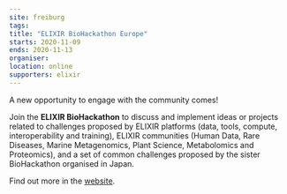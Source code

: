 ```yaml
---
site: freiburg
tags:
title: "ELIXIR BioHackathon Europe"
starts: 2020-11-09
ends: 2020-11-13
organiser:
location: online
supporters: elixir
---
```


 A new opportunity to engage with the community comes! 
 
 Join the __ELIXIR BioHackathon__ to discuss and implement ideas or projects related to challenges proposed by ELIXIR platforms (data, tools, compute, interoperability and training), ELIXIR communities (Human Data, Rare Diseases, Marine Metagenomics, Plant Science, Metabolomics and Proteomics), and a set of common challenges proposed by the sister BioHackathon organised in Japan.

Find out more in the [website](https://www.biohackathon-europe.org/).